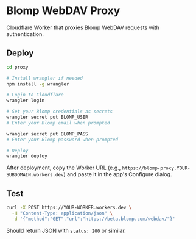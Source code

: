 # Blomp WebDAV Proxy

Cloudflare Worker that proxies Blomp WebDAV requests with authentication.

## Deploy

```bash
cd proxy

# Install wrangler if needed
npm install -g wrangler

# Login to Cloudflare
wrangler login

# Set your Blomp credentials as secrets
wrangler secret put BLOMP_USER
# Enter your Blomp email when prompted

wrangler secret put BLOMP_PASS
# Enter your Blomp password when prompted

# Deploy
wrangler deploy
```

After deployment, copy the Worker URL (e.g., `https://blomp-proxy.YOUR-SUBDOMAIN.workers.dev`) and paste it in the app's Configure dialog.

## Test

```bash
curl -X POST https://YOUR-WORKER.workers.dev \
  -H "Content-Type: application/json" \
  -d '{"method":"GET","url":"https://beta.blomp.com/webdav/"}'
```

Should return JSON with `status: 200` or similar.
